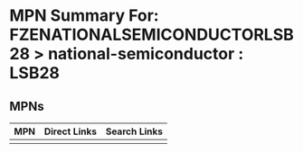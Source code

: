 



# MPN Summary For: FZENATIONALSEMICONDUCTORLSB28 > national-semiconductor : LSB28

## MPNs
  

|MPN|Direct Links|Search Links|
| :--- | :--- | :--- |
||||
